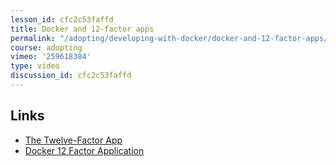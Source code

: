 ```yaml
---
lesson_id: cfc2c53faffd
title: Docker and 12-factor apps
permalink: "/adopting/developing-with-docker/docker-and-12-factor-apps/"
course: adopting
vimeo: '259618384'
type: video
discussion_id: cfc2c53faffd
---
```


## Links
* [The Twelve-Factor App](https://12factor.net/)
* [Docker 12 Factor Application](https://github.com/docker/labs/tree/master/12factor)
